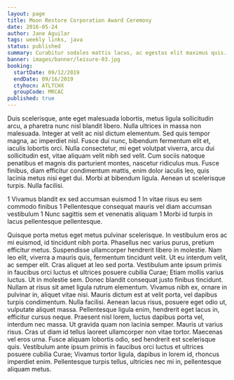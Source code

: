```yaml
---
layout: page
title: Moon Restore Corporation Award Ceremony
date: 2016-05-24
author: Jane Aguilar
tags: weekly links, java
status: published
summary: Curabitur sodales mattis lacus, ac egestas elit maximus quis.
banner: images/banner/leisure-03.jpg
booking:
  startDate: 09/12/2019
  endDate: 09/16/2019
  ctyhocn: ATLTCHX
  groupCode: MRCAC
published: true
---
```

Duis scelerisque, ante eget malesuada lobortis, metus ligula sollicitudin arcu, a pharetra nunc nisl blandit libero. Nulla ultrices in massa non malesuada. Integer at velit ac nisl dictum elementum. Sed quis tempor magna, ac imperdiet nisl. Fusce dui nunc, bibendum fermentum elit et, iaculis lobortis orci. Nulla consectetur, mi eget volutpat viverra, arcu dui sollicitudin est, vitae aliquam velit nibh sed velit. Cum sociis natoque penatibus et magnis dis parturient montes, nascetur ridiculus mus. Fusce finibus, diam efficitur condimentum mattis, enim dolor iaculis leo, quis lacinia metus nisi eget dui. Morbi at bibendum ligula. Aenean ut scelerisque turpis. Nulla facilisi.

1 Vivamus blandit ex sed accumsan euismod
1 In vitae risus eu sem commodo finibus
1 Pellentesque consequat mauris vel diam accumsan vestibulum
1 Nunc sagittis sem et venenatis aliquam
1 Morbi id turpis in lacus pellentesque pellentesque.

Quisque porta metus eget metus pulvinar scelerisque. In vestibulum eros ac mi euismod, id tincidunt nibh porta. Phasellus nec varius purus, pretium efficitur metus. Suspendisse ullamcorper hendrerit libero in molestie. Nam leo elit, viverra a mauris quis, fermentum tincidunt velit. Ut eu interdum velit, ac semper elit. Cras aliquet at leo sed porta. Vestibulum ante ipsum primis in faucibus orci luctus et ultrices posuere cubilia Curae; Etiam mollis varius luctus. Ut in molestie sem. Donec blandit consequat justo finibus tincidunt. Nullam at risus sit amet ligula rutrum elementum. Vivamus nibh ex, ornare in pulvinar in, aliquet vitae nisi.
Mauris dictum est at velit porta, vel dapibus turpis condimentum. Nulla facilisi. Aenean lacus risus, posuere eget odio ut, vulputate aliquet massa. Pellentesque ligula enim, hendrerit eget lacus in, efficitur cursus neque. Praesent nisl lorem, luctus dapibus porta vel, interdum nec massa. Ut gravida quam non lacinia semper. Mauris ut varius risus. Cras ut diam id tellus laoreet ullamcorper non vitae tortor. Maecenas vel eros urna. Fusce aliquam lobortis odio, sed hendrerit est scelerisque quis. Vestibulum ante ipsum primis in faucibus orci luctus et ultrices posuere cubilia Curae; Vivamus tortor ligula, dapibus in lorem id, rhoncus imperdiet enim. Pellentesque turpis tellus, ultricies nec mi in, pellentesque aliquam metus.
